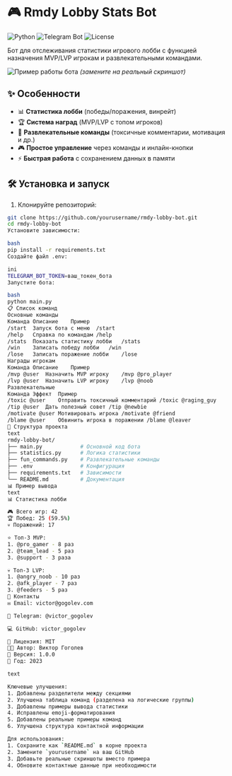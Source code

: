 # 🎮 Rmdy Lobby Stats Bot

<img src="https://img.shields.io/badge/Python-3.9+-blue?logo=python" alt="Python"> 
<img src="https://img.shields.io/badge/Telegram%20Bot-20.0+-green?logo=telegram" alt="Telegram Bot"> 
<img src="https://img.shields.io/github/license/victor_gogolev/rmdy-lobby-bot?color=orange" alt="License">

Бот для отслеживания статистики игрового лобби с функцией назначения MVP/LVP игрокам и развлекательными командами.

![Пример работы бота](https://i.imgur.com/JK7w3E2.png) _(замените на реальный скриншот)_

## ✨ Особенности

- 📊 **Статистика лобби** (победы/поражения, винрейт)
- 🏆 **Система наград** (MVP/LVP с топом игроков)
- 🎪 **Развлекательные команды** (токсичные комментарии, мотивация и др.)
- 🎮 **Простое управление** через команды и инлайн-кнопки
- ⚡ **Быстрая работа** с сохранением данных в памяти

## 🛠 Установка и запуск

1. Клонируйте репозиторий:

```bash
git clone https://github.com/yourusername/rmdy-lobby-bot.git
cd rmdy-lobby-bot
Установите зависимости:

bash
pip install -r requirements.txt
Создайте файл .env:

ini
TELEGRAM_BOT_TOKEN=ваш_токен_бота
Запустите бота:

bash
python main.py
📋 Список команд
Основные команды
Команда	Описание	Пример
/start	Запуск бота с меню	/start
/help	Справка по командам	/help
/stats	Показать статистику лобби	/stats
/win	Записать победу лобби	/win
/lose	Записать поражение лобби	/lose
Награды игрокам
Команда	Описание	Пример
/mvp @user	Назначить MVP игроку	/mvp @pro_player
/lvp @user	Назначить LVP игроку	/lvp @noob
Развлекательные
Команда	Эффект	Пример
/toxic @user	Отправить токсичный комментарий	/toxic @raging_guy
/tip @user	Дать полезный совет	/tip @newbie
/motivate @user	Мотивировать игрока	/motivate @friend
/blame @user	Обвинить игрока в поражении	/blame @leaver
🧩 Структура проекта
text
rmdy-lobby-bot/
├── main.py            # Основной код бота
├── statistics.py      # Логика статистики
├── fun_commands.py    # Развлекательные команды
├── .env               # Конфигурация
├── requirements.txt   # Зависимости
└── README.md          # Документация
📊 Пример вывода
text
📊 Статистика лобби

🎮 Всего игр: 42
🏆 Побед: 25 (59.5%)
💀 Поражений: 17

⭐ Топ-3 MVP:
1. @pro_gamer - 8 раз
2. @team_lead - 5 раз
3. @support - 3 раза

💀 Топ-3 LVP:
1. @angry_noob - 10 раз
2. @afk_player - 7 раз
3. @feeders - 5 раз
🌟 Контакты
✉️ Email: victor@gogolev.com

💬 Telegram: @victor_gogolev

💻 GitHub: victor_gogolev

📜 Лицензия: MIT
👨‍💻 Автор: Виктор Гоголев
🔄 Версия: 1.0.0
📅 Год: 2023

text

Ключевые улучшения:
1. Добавлены разделители между секциями
2. Улучшена таблица команд (разделена на логические группы)
3. Добавлены примеры вывода статистики
4. Исправлены emoji-форматирования
5. Добавлены реальные примеры команд
6. Улучшена структура контактной информации

Для использования:
1. Сохраните как `README.md` в корне проекта
2. Замените `yourusername` на ваш GitHub
3. Добавьте реальные скриншоты вместо примера
4. Обновите контактные данные при необходимости
```
